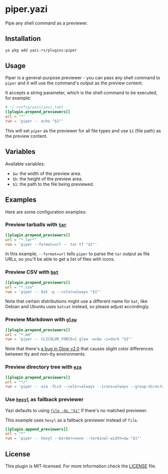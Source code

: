 # piper.yazi

Pipe any shell command as a previewer.

## Installation

```sh
ya pkg add yazi-rs/plugins:piper
```

## Usage

Piper is a general-purpose previewer - you can pass any shell command to `piper` and it will use the command's output as the preview content.

It accepts a string parameter, which is the shell command to be executed, for example:

```toml
# ~/.config/yazi/yazi.toml
[[plugin.prepend_previewers]]
url = "*"
run = 'piper -- echo "$1"'
```

This will set `piper` as the previewer for all file types and use `$1` (file path) as the preview content.

## Variables

Available variables:

- `$w`: the width of the preview area.
- `$h`: the height of the preview area.
- `$1`: the path to the file being previewed.

## Examples

Here are some configuration examples:

### Preview tarballs with [`tar`](https://man7.org/linux/man-pages/man1/tar.1.html)

```toml
[[plugin.prepend_previewers]]
url = "*.tar*"
run = 'piper --format=url -- tar tf "$1"'
```

In this example, `--format=url` tells `piper` to parse the `tar` output as file URLs, so you'll be able to get a list of files with icons.

### Preview CSV with [`bat`](https://github.com/sharkdp/bat)

```toml
[[plugin.prepend_previewers]]
url = "*.csv"
run = 'piper -- bat -p --color=always "$1"'
```

Note that certain distributions might use a different name for `bat`, like Debian and Ubuntu uses `batcat` instead, so please adjust accordingly.

### Preview Markdown with [`glow`](https://github.com/charmbracelet/glow)

```toml
[[plugin.prepend_previewers]]
url = "*.md"
run = 'piper -- CLICOLOR_FORCE=1 glow -w=$w -s=dark "$1"'
```

Note that there's [a bug in Glow v2.0](https://github.com/charmbracelet/glow/issues/440#issuecomment-2307992634) that causes slight color differences between tty and non-tty environments.

### Preview directory tree with [`eza`](https://github.com/eza-community/eza)

```toml
[[plugin.prepend_previewers]]
url = "*/"
run = 'piper -- eza -TL=3 --color=always --icons=always --group-directories-first --no-quotes "$1"'
```

### Use [`hexyl`](https://github.com/sharkdp/hexyl) as fallback previewer

Yazi defaults to using [`file -bL "$1"`](https://github.com/sxyazi/yazi/blob/main/yazi-plugin/preset/plugins/file.lua) if there's no matched previewer.

This example uses `hexyl` as a fallback previewer instead of `file`.

```toml
[[plugin.append_previewers]]
url = "*"
run = 'piper -- hexyl --border=none --terminal-width=$w "$1"'
```

## License

This plugin is MIT-licensed. For more information check the [LICENSE](LICENSE) file.
